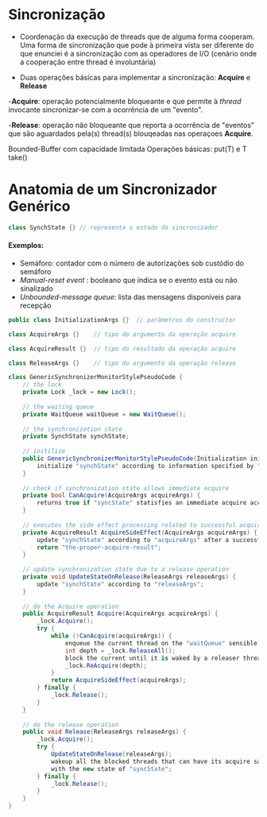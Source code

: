 # Sincronização

- Coordenação da execução de threads que de alguma forma cooperam.
  Uma forma de sincronização que pode à primeira vista ser diferente
  do que enunciei é a sincronização com as operadores de I/O (cenário
  onde a cooperação entre thread é involuntária)

- Duas operações básicas para implementar a sincronização: **Acquire** e
**Release**

-**Acquire**: operação potencialmente bloqueante e que permite à *thread*
  invocante sincronizar-se com a ocorrência de um "evento".
  
-**Release**: operação não bloqueante que reporta a ocorrência de "eventos"
  que são aguardados pela(s) thread(s) blouqeadas nas operaçoes **Acquire**.

  Bounded-Buffer com capacidade limitada
  Operações básicas: put(T) e T take()

# Anatomia de um Sincronizador Genérico
``` C#
class SynchState {}	// representa o estado do sincronizador
```

#### Exemplos:
- Semáforo: contador com o número de autorizações sob custódio do semáforo
- *Manual-reset event* : booleano que indica se o evento está ou não sinalizado
- *Unbounded-message queue*: lista das mensagens disponíveis para recepção

``` C#
public class InitializationArgs {}	// parâmetros do constructor

class AcquireArgs {}	// tipo do argumento da operação acquire

class AcquireResult {}	// tipo do resultado da operação acquire

class ReleaseArgs {}	// tipo do argumento da operação release
```

```C#
class GenericSynchronizerMonitorStylePseudoCode {
	// the lock
	private Lock _lock = new Lock();
	
	// the waiting queue
	private WaitQueue waitQueue = new WaitQueue();
	
	// the synchronization state
	private SynchState synchState;
	
	// initilize
	public GenericSynchronizerMonitorStylePseudoCode(Initialization initialState) {
		initialize "synchState" according to information specified by "initialState";
	}
	
	// check if synchronization state allows immediate acquire
	private bool CanAcquire(AcquireArgs acquireArgs) {
		returns true if "syncState" statisfies an immediate acquire according to "acquireArgs";
	}
	
	// executes the side effect processing related to successful acquire
	private AcquireResult AcquireSideEffect(AcquireArgs acquireArgs) {
		update "synchState" according to "acquireArgs" after a successful acquire;
		return "the-proper-acquire-result";
	}
	
	// update synchronization state due to a release operation
	private void UpdateStateOnRelease(ReleaseArgs releaseArgs) {
		update "synchState" according to "releaseArgs";
	}
	
	// do the Acquire operation
	public AcquireResult Acquire(AcquireArgs acquireArgs) {
		_lock.Acquire();
		try {
			while (!CanAcquire(acquireArgs)) {
				enqueue the current thread on the "waitQueue" sensible to posterior wakeups;
				int depth = _lock.ReleaseAll();
				block the current until it is waked by a releaser thread;
				_lock.ReAcquire(depth);
			}
			return AcquireSideEffect(acquireArgs);
		} finally {
			_lock.Release();
		}
	}
	
	// do the release operation
	public void Release(ReleaseArgs releaseArgs) {
		_lock.Acquire();
		try {
			UpdateStateOnRelease(releaseArgs);
			wakeup all the blocked threads that can have its acquire satisfied;
			with the new state of "syncState";
		} finally {
			_lock.Release();
		}
	}
}
```





